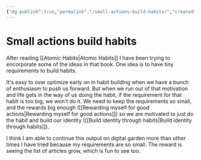 ```yaml
---
{"dg-publish":true,"permalink":"/small-actions-build-habits/","created":"2024-01-01T21:38:24.000+09:00","updated":"2024-01-01T21:42:44.000+09:00"}
---
```


# Small actions build habits

After reading [[Atomic Habits\|Atomic Habits]] I have been trying to encorporate some of the ideas in that book. One idea is to have tiny requirements to build habits.

It's easy to over optimize early on in habit building when we have a bunch of enthusiasm to push us forward. But when we run out of that motivation and life gets in the way of us doing the habit, if the requirement for that habit is too big, we won't do it. We need to keep the requirements so small, and the rewards big enough ([[Rewarding myself for good actions\|Rewarding myself for good actions]]) so we are motivated to just do the habit and build our identity ([[Build identity through habits\|Build identity through habits]]).

I think I am able to continue this output on digital garden more than other times I have tried because my requirements are so small. The reward is seeing the list of articles grow, which is fun to see too.
